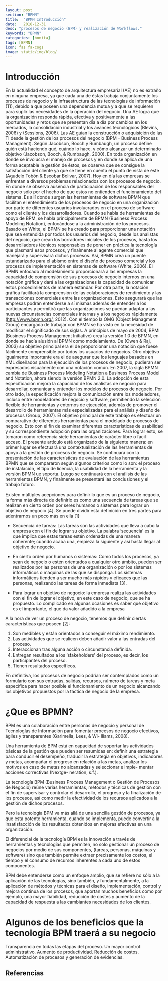 ```yaml
---
layout: post
section: "BPMN"
title:  "BPMN Introducción"
date:   2018-12-31
desc: "procesos de negocio (BPM) y realización de Workflows."
keywords: "BPMN"
categories: [bonita]
tags: [BPMN]
icon: fas fa-cogs
image: static/img/blog/
---
```


#  Introducción #

En la actualidad el concepto de arquitectura empresarial (AE) no es extraño en ninguna empresa, ya que cada una de éstas trabaja conjuntamente los procesos de negocio y la infraestructura de las tecnologías de información (TI), debido a que poseen una dependencia mutua y a que se requieren para suplir las necesidades de la operación del negocio.
Una AE logra que la organización responda rápida, efectiva y positivamente a las oportunidades y retos que se presentan día a día por cambios en los mercados, la consolidación industrial y los avances tecnológicos (Blevins, 2006) y (Sessions, 2006).
Las AE guían la construcción o adquisición de las TI desde la gestión de los procesos del negocio (BPM – Business Process Managment). Según Jacobson, Booch y Rumbaugh, un proceso define quién está haciendo qué, cuándo lo hace, y cómo alcanzar un determinado objetivo (Jacobson, Booch, & Rumbaugh, 2000).
En toda organización en donde se involucra el manejo de procesos y en donde se aplica de una forma aceptable la gestión de éstos, se observa que se consigue la satisfacción del cliente ya que se tiene en cuenta el punto de vista de éste (Agudelo Tobón & Escobar Bolivar, 2007).
Hoy en día las empresas se enfrentan a diversos problemas relacionados con los procesos de negocio. En donde se observa ausencia de participación de los responsables del negocio sólo por el hecho de que estos no entienden el funcionamiento del sistema. Es allí donde surgen las herramientas de software BPMN que facilitan el entendimiento de los procesos de negocio en una organización por parte de diferentes usuarios involucrados en el proceso de software como el cliente y los desarrolladores.
Cuando se habla de herramientas de apoyo de BPM, se habla principalmente de BPMN (Business Process Modeling Notation), enfocándose a la administración de los procesos. Basado en White, el BPMN se ha creado para proporcionar una notación que sea entendida por todos los usuarios del negocio, desde los analistas del negocio, que crean los borradores iniciales de los procesos, hasta los desarrolladores técnicos responsables de poner en
práctica la tecnología que plasmará esos procesos, y finalmente al agente comercial que manejará y supervisará dichos procesos. Así, BPMN crea un puente estandarizado para el abismo entre el diseño de proceso comercial y los procesos de implementación en sistemas de software (White, 2006).
El BPMN enfocado al modelamiento proporcionará a las empresas la capacidad de comprensión de sus procesos de negocio internos en una notación gráfica y dará a las organizaciones la capacidad de comunicar estos procedimientos de manera estándar. Por otra parte, la notación gráfica facilitará la comprensión de las colaboraciones de rendimiento y las transacciones comerciales entre las organizaciones. Esto asegurará que las empresas podrán entenderse a sí mismas además de entender a los participantes y permitirá que las organizaciones se puedan adaptar a las nuevas circunstancias comerciales internas y a los negocios rápidamente (http://www.bpmn.org/, 2012).
Con el tiempo la OMG (Object Managment Group) encargada de trabajar con BPMN se ha visto en la necesidad de modificar el significado de sus siglas. A principios de mayo de 2004, BPMI (Business Process Management Initiative) crea la versión 1.0 de BPMN, en donde se hacía alusión al BPMN como modelamiento. De (Owen & Raj, 2003) su objetivo principal era el de proporcionar una notación que fuese fácilmente comprensible por todos los usuarios de negocios. Otro objetivo igualmente importante era el de asegurar que los lenguajes basados en XML diseñados para la ejecución de los procesos de negocio, pudieran ser expresados visualmente con una notación común. En 2007, la sigla BPMN cambia de Business Process Modeling Notation a Business Process Model and Notation, ahora siendo la versión BPMN 2.0. La adopción de esta especificación mejora la capacidad de los analistas de negocio para desarrollar, comunicar y entender los modelos de procesos de negocio. Por otro lado, la especificación mejora la comunicación entre los modeladores, incluso entre modeladores de negocio y software, permitiendo la selección flexible de herramientas y entornos de ejecución, además de promover el desarrollo de herramientas más especializadas para el análisis y diseño de procesos (Group, 2007).
El objetivo principal de este trabajo es efectuar un comparativo de diferentes herramientas para el modelado de procesos de negocio. Esto con el fin de examinar diferentes características de usabilidad y su correspondiente adopción para las organizaciones. Para lograr esto, se tomaron como referencia siete herramientas de carácter libre o fácil acceso.
El presente artículo está organizado de la siguiente manera: en primer lugar se efectuará una contextualización de las herramientas de apoyo a la gestión de procesos de negocio. Se continuará con la presentación de las características de evaluación de las herramientas BPMN que se compararon según algunos criterios como lo son: el proceso de instalación, el tipo de licencia, la usabilidad de la herramienta y la versión BPMN ue soporta. Luego se continuará con el análisis de las herramientas BPMN, y finalmente se presentará las conclusiones y el trabajo futuro.









Existen múltiples acepciones para definir lo que es un proceso de negocio, la forma más directa de definirlo es como una secuencia de tareas que se realizan en cierto orden por seres humanos o sistemas para lograr un objetivo de negocio [4]. Se puede dividir esta definición en tres partes para adentrarnos un poco más en ella [1]:

- Secuencia de tareas: Las tareas son las actividades que lleva a cabo la empresa con el fin de lograr su objetivo. La palabra ‘secuencia’ es la que implica que estas tareas estén ordenadas de una manera
coherente; cuando acaba una, empieza la siguiente y así hasta llegar al objetivo de negocio.

- En cierto orden por humanos o sistemas: Como todos los procesos, ya sean de negocio o estén orientados a cualquier otro ámbito, pueden ser realizados por las personas de una organización o por los sistemas informáticos o máquinas de las que se disponga. Los sistemas informáticos tienden a ser mucho
más rápidos y eficaces que las personas, realizando las tareas de forma inmediata [3].

- Para lograr un objetivo de negocio: la empresa realiza las actividades con el fin de lograr el objetivo, en este caso de negocio, que se ha propuesto. Lo complicado en algunas ocasiones es saber qué objetivo es el importante, el que da valor añadido a la empresa

 A la hora de ver un proceso de negocio, tenemos que definir ciertas características que poseen [2]:

1. Son medibles y están orientados a conseguir el máximo rendimiento.
2. Las actividades que se realicen deben añadir valor a las entradas del proceso.
3. Interaccionan tras alguna acción o circunstancia definida.
4. Entregan resultados a los ‘stakeholders’ del proceso, es decir, los participantes del proceso.
5. Tienen resultados específicos.

En definitiva, los procesos de negocio podrían ser contemplados como un formulario con sus entradas, salidas, recursos, número de tareas y meta específica para hacer posible el funcionamiento de un negocio alcanzando los
objetivos propuestos por la táctica de negocio de la empresa.

# ¿Que es BPMN? #

BPM es una colaboración entre personas de negocio y personal de Tecnologías de Información para fomentar procesos  de  negocio  efectivos,  ágiles  y transparentes (Garimella, Lees, & Wi- lliams, 2008).

Una herramienta de BPM está en capacidad de soportar las actividades básicas de la gestión que pueden ser  resumidas en: definir una estrategia para conducir el desempeño, traducir la estrategia en objetivos, indicadores y metas, acompañar el progreso en relación a las metas, analizar los motivos en caso de metas no alcanzadas y seleccionar e imple- mentar acciones correctivas (Nextge- neration, s.f.).


La  tecnología BPM (Business Process Management o Gestión de Procesos de Negocio) reúne varias herramientas, métodos y técnicas de gestión con el fin de supervisar y controlar el desarrollo, el progreso y la finalización de los procesos, así como medir la efectividad de los recursos aplicados a la gestión de dichos procesos.

Pero la tecnología BPM va más allá de una sencilla gestión de procesos, ya que esta potente herramienta, cuando se implementa, puede convertir a la insatisfacción de los resultados obtenidos en mejoras efectivas en una organización.

El diferencial de la tecnología BPM es la innovación a través de herramientas y tecnologías que permiten, no sólo gestionar un proceso de negocios por medio de sus componentes, (tareas, personas, máquinas y software) sino que también permite extraer precisamente los costos, el tiempo y el consumo de recursos inherentes a cada uno de estos componentes.

BPM debe entenderse como un enfoque amplio, que se refiere no sólo a la aplicación de las tecnologías, sino también, y fundamentalmente, a la aplicación de métodos y técnicas para el diseño, implementación, control y mejora continua de los procesos, que aportan muchos beneficios como por ejemplo, una mayor fiabilidad, reducción de costes y aumento de la capacidad de respuesta a las cambiantes necesidades de los clientes.



# Algunos de los beneficios que la tecnología BPM traerá a su negocio #

Transparencia en todas las etapas del proceso.
Un mayor control administrativo.
Aumento de productividad.
Reducción de costos.
Automatización de procesos y generación de evidencias.



## Referencias ##
